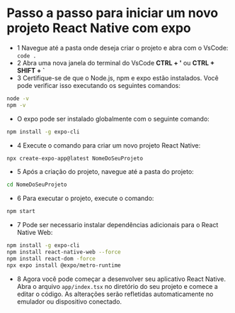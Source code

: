# Passo a passo para iniciar um novo projeto React Native com expo

- 1 Navegue até a pasta onde deseja criar o projeto e abra com o VsCode: `code .`
- 2 Abra uma nova janela do terminal do VsCode **CTRL + '** ou **CTRL + SHIFT + `**
- 3 Certifique-se de que o Node.js, npm e expo estão instalados. Você pode verificar isso executando os seguintes comandos:
```bash
node -v
npm -v
```
- O expo pode ser instalado globalmente com o seguinte comando:
```bash
npm install -g expo-cli
```
- 4 Execute o comando para criar um novo projeto React Native:
```bash
npx create-expo-app@latest NomeDoSeuProjeto
```
 - 5 Após a criação do projeto, navegue até a pasta do projeto:
```bash
cd NomeDoSeuProjeto
```
- 6 Para executar o projeto, execute o comando:
```bash
npm start
```
- 7 Pode ser necessario instalar dependências adicionais para o React Native Web:
```bash
npm install -g expo-cli
npm install react-native-web --force
npm install react-dom -force
npx expo install @expo/metro-runtime
```
- 8 Agora você pode começar a desenvolver seu aplicativo React Native. Abra o arquivo `app/index.tsx` no diretório do seu projeto e comece a editar o código. As alterações serão refletidas automaticamente no emulador ou dispositivo conectado.
